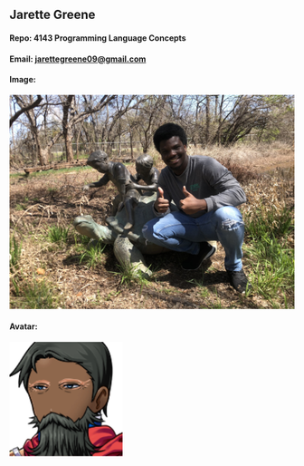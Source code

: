 ## Jarette Greene
#### Repo: 4143 Programming Language Concepts 
#### Email: jarettegreene09@gmail.com
#### Image:
<img src="https://github.com/Jarette/Images/blob/main/IMG_9755.jpeg" width="700">

#### Avatar: 
<img src="https://github.com/Jarette/Images/blob/main/Some_Ol_Coot.%20(2).png" width="200">

